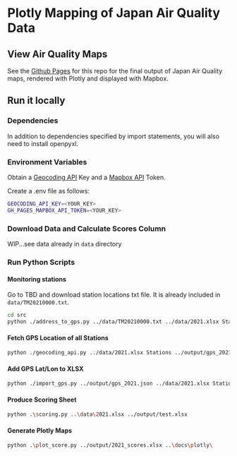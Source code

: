 # Plotly Mapping of Japan Air Quality Data

## View Air Quality Maps

See the [Github Pages](https://matthewp131.github.io/japan_air_quality_maps/) for this repo for the final output of Japan Air Quality
maps, rendered with Plotly and displayed with Mapbox.

## Run it locally

### Dependencies

In addition to dependencies specified by import statements, you will also need to install openpyxl.

### Environment Variables

Obtain a [Geocoding API](https://developers.google.com/maps/documentation/geocoding) Key and a [Mapbox API]() Token.

Create a .env file as follows:

```bash
GEOCODING_API_KEY=<YOUR_KEY>
GH_PAGES_MAPBOX_API_TOKEN=<YOUR_KEY>
```

### Download Data and Calculate Scores Column

WIP...see data already in `data` directory

### Run Python Scripts

#### Monitoring stations

Go to TBD and download station locations txt file. It is already included in `data/TM20210000.txt`.

```bash
cd src
python ./address_to_gps.py ../data/TM20210000.txt ../data/2021.xlsx Stations
```

#### Fetch GPS Location of all Stations

```bash
python ./geocoding_api.py ../data/2021.xlsx Stations ../output/gps_2021.json
```

#### Add GPS Lat/Lon to XLSX

```bash
python ./import_gps.py ../output/gps_2021.json ../data/2021.xlsx Stations
```

#### Produce Scoring Sheet

```bash
python .\scoring.py ..\data\2021.xlsx ../output/test.xlsx
```

#### Generate Plotly Maps

```bash
python .\plot_score.py ../output/2021_scores.xlsx ..\docs\plotly\
```